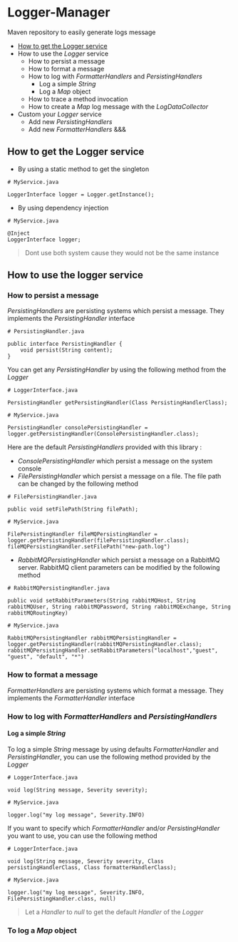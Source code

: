 # Logger-Manager
Maven repository to easily generate logs message

- [How to get the Logger service]()
- How to use the *Logger* service
    - How to persist a message
    - How to format a message
    - How to log with *FormatterHandlers* and *PersistingHandlers*
        - Log a simple *String*
        - Log a *Map* object
    - How to trace a method invocation
    - How to create a *Map* log message with the *LogDataCollector*
- Custom your *Logger* service
    - Add new *PersistingHandlers*
    - Add new *FormatterHandlers*
&&&

## How to get the Logger service
- By using a static method to get the singleton
```
# MyService.java

LoggerInterface logger = Logger.getInstance();
```
- By using dependency injection
```
# MyService.java

@Inject
LoggerInterface logger;
```
> Dont use both system cause they would not be the same instance
## How to use the logger service
### How to persist a message
*PersistingHandlers* are persisting systems which persist a message.
They implements the *PersistingHandler* interface
```
# PersistingHandler.java

public interface PersistingHandler {
    void persist(String content);
}
```
You can get any *PersistingHandler* by using the following method from the *Logger*
```
# LoggerInterface.java

PersistingHandler getPersistingHandler(Class PersistingHandlerClass);
```
```
# MyService.java

PersistingHandler consolePersistingHandler = logger.getPersistingHandler(ConsolePersistingHandler.class);
```
Here are the default *PersistingHandlers* provided with this library :
- *ConsolePersistingHandler* which persist a message on the system console
- *FilePersistingHandler* which persist a message on a file.
The file path can be changed by the following method
```
# FilePersistingHandler.java

public void setFilePath(String filePath);
```
```
# MyService.java

FilePersistingHandler fileMQPersistingHandler = logger.getPersistingHandler(filePersistingHandler.class);
fileMQPersistingHandler.setFilePath("new-path.log")
```
- *RabbitMQPersistingHandler* which persist a message on a RabbitMQ server.
RabbitMQ client parameters can be modified by the following method
```
# RabbitMQPersistingHandler.java

public void setRabbitParameters(String rabbitMQHost, String rabbitMQUser, String rabbitMQPassword, String rabbitMQExchange, String rabbitMQRoutingKey)
```
```
# MyService.java

RabbitMQPersistingHandler rabbitMQPersistingHandler = logger.getPersistingHandler(rabbitMQPersistingHandler.class);
rabbitMQPersistingHandler.setRabbitParameters("localhost","guest", "guest", "default", "*")
```
### How to format a message
*FormatterHandlers* are persisting systems which format a message.
They implements the *FormatterHandler* interface
### How to log with *FormatterHandlers* and *PersistingHandlers*
#### Log a simple *String*
To log a simple *String* message by using defaults *FormatterHandler* and *PersistingHandler*, you can use the following method provided by the *Logger*
```
# LoggerInterface.java

void log(String message, Severity severity);
```
```
# MyService.java

logger.log("my log message", Severity.INFO)
```
If you want to specify which *FormatterHandler* and/or *PersistingHandler* you want to use, you can use the following method
```
# LoggerInterface.java

void log(String message, Severity severity, Class persistingHandlerClass, Class formatterHandlerClass);
```
```
# MyService.java

logger.log("my log message", Severity.INFO, FilePersistingHandler.class, null)
```
> Let a *Handler* to *null* to get the default *Handler* of the *Logger*
### To log a *Map* object